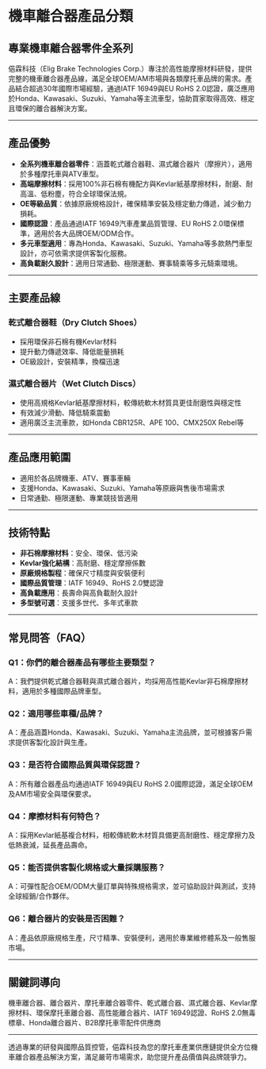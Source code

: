 # 機車離合器產品分類

## 專業機車離合器零件全系列

俋霖科技（Elig Brake Technologies Corp.）專注於高性能摩擦材料研發，提供完整的機車離合器產品線，滿足全球OEM/AM市場與各類摩托車品牌的需求。產品結合超過30年國際市場經驗，通過IATF 16949與EU RoHS 2.0認證，廣泛應用於Honda、Kawasaki、Suzuki、Yamaha等主流車型，協助買家取得高效、穩定且環保的離合器解決方案。

---

## 產品優勢

- **全系列機車離合器零件**：涵蓋乾式離合器鞋、濕式離合器片（摩擦片），適用於多種摩托車與ATV車型。
- **高端摩擦材料**：採用100%非石棉有機配方與Kevlar紙基摩擦材料，耐磨、耐高溫、低粉塵，符合全球環保法規。
- **OE等級品質**：依據原廠規格設計，確保精準安裝及穩定動力傳遞，減少動力損耗。
- **國際認證**：產品通過IATF 16949汽車產業品質管理、EU RoHS 2.0環保標準，適用於各大品牌OEM/ODM合作。
- **多元車型適用**：專為Honda、Kawasaki、Suzuki、Yamaha等多款熱門車型設計，亦可依需求提供客製化服務。
- **高負載耐久設計**：適用日常通勤、極限運動、賽事騎乘等多元騎乘環境。

---

## 主要產品線

### 乾式離合器鞋（Dry Clutch Shoes）
- 採用環保非石棉有機Kevlar材料
- 提升動力傳遞效率、降低能量損耗
- OE級設計，安裝精準，換檔迅速

### 濕式離合器片（Wet Clutch Discs）
- 使用高規格Kevlar紙基摩擦材料，較傳統軟木材質具更佳耐磨性與穩定性
- 有效減少滑動、降低騎乘震動
- 適用廣泛主流車款，如Honda CBR125R、APE 100、CMX250X Rebel等

---

## 產品應用範圍

- 適用於各品牌機車、ATV、賽事車輛
- 支援Honda、Kawasaki、Suzuki、Yamaha等原廠與售後市場需求
- 日常通勤、極限運動、專業競技皆適用

---

## 技術特點

- **非石棉摩擦材料**：安全、環保、低污染
- **Kevlar強化結構**：高耐磨、穩定摩擦係數
- **原廠規格製程**：確保尺寸精度與安裝便利
- **國際品質管理**：IATF 16949、RoHS 2.0雙認證
- **高負載應用**：長壽命與高負載耐久設計
- **多型號可選**：支援多世代、多年式車款

---

## 常見問答（FAQ）

### Q1：你們的離合器產品有哪些主要類型？
A：我們提供乾式離合器鞋與濕式離合器片，均採用高性能Kevlar非石棉摩擦材料，適用於多種國際品牌車型。

### Q2：適用哪些車種/品牌？
A：產品涵蓋Honda、Kawasaki、Suzuki、Yamaha主流品牌，並可根據客戶需求提供客製化設計與生產。

### Q3：是否符合國際品質與環保認證？
A：所有離合器產品均通過IATF 16949與EU RoHS 2.0國際認證，滿足全球OEM及AM市場安全與環保要求。

### Q4：摩擦材料有何特色？
A：採用Kevlar紙基複合材料，相較傳統軟木材質具備更高耐磨性、穩定摩擦力及低熱衰減，延長產品壽命。

### Q5：能否提供客製化規格或大量採購服務？
A：可彈性配合OEM/ODM大量訂單與特殊規格需求，並可協助設計與測試，支持全球經銷/合作夥伴。

### Q6：離合器片的安裝是否困難？
A：產品依原廠規格生產，尺寸精準、安裝便利，適用於專業維修體系及一般售服市場。

---

## 關鍵詞導向

機車離合器、離合器片、摩托車離合器零件、乾式離合器、濕式離合器、Kevlar摩擦材料、環保摩托車離合器、高性能離合器片、IATF 16949認證、RoHS 2.0無毒標章、Honda離合器片、B2B摩托車零配件供應商

---

透過專業的研發與國際品質控管，俋霖科技為您的摩托車產業供應鏈提供全方位機車離合器產品解決方案，滿足嚴苛市場需求，助您提升產品價值與品牌競爭力。
